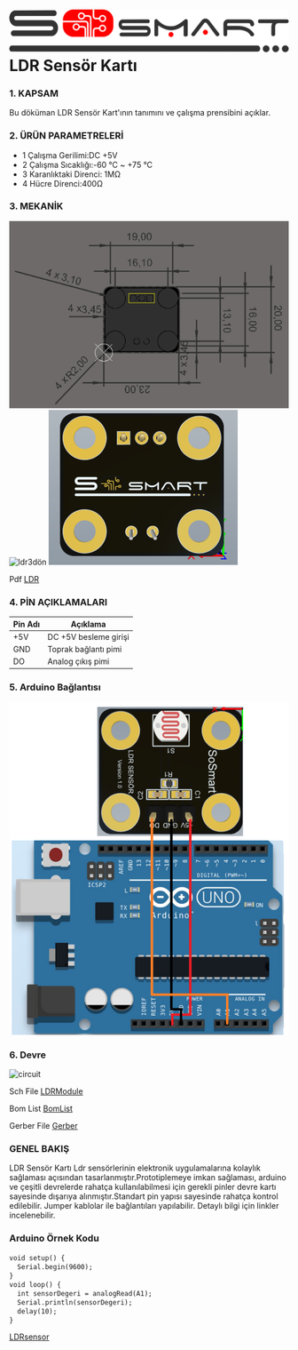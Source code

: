 # ![Build Status](Images/SoSmart.png) LDR Sensör Kartı

### 1. KAPSAM

Bu döküman LDR Sensör Kart'ının tanımını ve çalışma prensibini açıklar.

### 2. ÜRÜN PARAMETRELERİ

- 1 Çalışma Gerilimi:DC +5V
- 2 Çalışma Sıcaklığı:-60 °C  ~ +75 °C 
- 3 Karanlıktaki Direnci: 1MΩ
- 4 Hücre Direnci:400Ω

### 3. MEKANİK

![ldrdimensions](Images/ldrdimensions.png)
![ldr3dön](Images/ldr3dön.png)
![ldr3darka](Images/ldr3darka.png)

Pdf [LDR](Mechanic/LDR.pdf)

### 4. PİN AÇIKLAMALARI

|Pin Adı|Açıklama|
|------|------|
|+5V|DC +5V besleme girişi|
|GND|Toprak bağlantı pimi|
|DO|Analog çıkış pimi|

### 5. Arduino Bağlantısı

![ldra](Images/ldra.png)

### 6. Devre
![circuit](Images/LDR.png)

Sch File [LDRModule](Circuit/LDR.pdf) 

Bom List [BomList](Circuit/LDR_BomList.pdf) 

Gerber File [Gerber](Circuit/LDR_Gerber.zip)

### GENEL BAKIŞ 
LDR Sensör Kartı Ldr sensörlerinin elektronik uygulamalarına kolaylık sağlaması açısından tasarlanmıştır.Prototiplemeye imkan sağlaması, arduino ve çeşitli devrelerde rahatça kullanılabilmesi için gerekli pinler devre kartı sayesinde dışarıya alınmıştır.Standart pin yapısı sayesinde rahatça kontrol edilebilir. Jumper kablolar ile bağlantıları yapılabilir. Detaylı bilgi için linkler incelenebilir.
### Arduino Örnek Kodu
```
void setup() {
  Serial.begin(9600);
}
void loop() {
  int sensorDegeri = analogRead(A1);
  Serial.println(sensorDegeri); 
  delay(10); 
}
```

[LDRsensor](ArduionoExample/LDRsensor/LDRsensor.ino)
